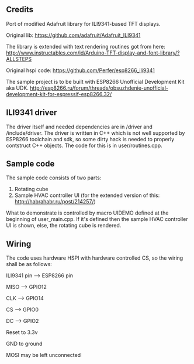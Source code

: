 ## Credits
Port of modified Adafruit library for ILI9341-based TFT displays.

Original lib: https://github.com/adafruit/Adafruit_ILI9341

The library is extended with text rendering routines got from here: http://www.instructables.com/id/Arduino-TFT-display-and-font-library/?ALLSTEPS

Original hspi code: https://github.com/Perfer/esp8266_ili9341

The sample project is to be built with ESP8266 Unofficial Development Kit aka UDK. 
http://esp8266.ru/forum/threads/obsuzhdenie-unofficial-development-kit-for-espressif-esp8266.32/

## ILI9341 driver
The driver itself and needed dependencies are in /driver and /include/driver.
The driver is written in C++ which is not well supported by ESP8266 toolchain and sdk, so some dirty hack is needed to properly contstruct C++ objects. The code for this is in user/routines.cpp.

## Sample code
The sample code consists of two parts:

1) Rotating cube
2) Sample HVAC controller UI (for the extended version of this: http://habrahabr.ru/post/214257/)

What to demonstrate is controlled by macro UIDEMO defined at the beginning of user_main.cpp. If it's defined then the sample HVAC controller UI is shown, else, the rotating cube is rendered.

## Wiring
The code uses hardware HSPI with hardware controlled CS, so the wiring shall be as follows: 

ILI9341 pin -->	ESP8266 pin

MISO 	-->	GPIO12

CLK 	-->	GPIO14

CS 	-->	GPIO0

DC 	-->	GPIO2

Reset to 3.3v

GND to ground

MOSI may be left unconnected


